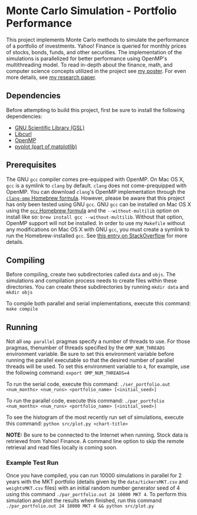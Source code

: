 # Monte Carlo Simulation - Portfolio Performance
This project implements Monte Carlo methods to simulate the performance of a portfolio of investments. Yahoo! Finance is queried for monthly prices of stocks, bonds, funds, and other securities. The implementation of the simulations is parallelized for better performance using OpenMP's multithreading model. To read in-depth about the finance, math, and computer science concepts utilized in the project see [my poster](https://www.dropbox.com/s/w0luxj5osgq1u4e/mc_performance_poster.pdf?dl=0). For even more details, see [my research paper](https://www.dropbox.com/s/kpqvyvwmuz40rxj/mc_performance_paper.pdf?dl=0).

## Dependencies
Before attempting to build this project, first be sure to install the following dependencies:
- [GNU Scientific Library (GSL)](https://www.gnu.org/software/gsl/)
- [Libcurl](https://curl.haxx.se/)
- [OpenMP](http://openmp.org/wp/)
- [pyplot (part of matplotlib)](http://matplotlib.org/api/pyplot_summary.html)

## Prerequisites
The GNU `gcc` compiler comes pre-equipped with OpenMP. On Mac OS X, `gcc` is a symlink to `clang` by default. `clang` does not come-prequipped with OpenMP. You can download `clang`'s OpenMP implementation through the [`clang-omp` Homebrew formula](http://brewformulas.org/ClangOmp). However, please be aware that this project has only been tested using GNU `gcc`. GNU `gcc` can be installed on Mac OS X using the [`gcc` Homebrew formula](http://brewformulas.org/Gcc) and the `--without-multilib` option on install like so: `brew install gcc --without-multilib`. Without that option, OpenMP support will not be installed. In order to use my `Makefile` without any modifications on Mac OS X with GNU `gcc`, you must create a symlink to run the Homebrew-installed `gcc`. See [this entry on StackOverflow](http://stackoverflow.com/questions/29057437/compile-openmp-programs-with-gcc-compiler-on-os-x-yosemite) for more details.


## Compiling
Before compiling, create two subdirectories called `data` and `objs`. The simulations and compilation process needs to create files within these directories. You can create these subdirectories by running `mkdir data` and `mkdir objs`

To compile both parallel and serial implementations, execute this command: `make compile`

## Running
Not all `omp parallel` pragmas specify a number of threads to use. For those pragmas, thenumber of threads specified by the `OMP_NUM_THREADS` environment variable. Be sure to set this environment variable before running the parallel executable so that the desired number of parallel threads will be used. To set this environment variable to `4`, for example, use the following command: `export OMP_NUM_THREADS=4`

To run the serial code, execute this command: `./ser_portfolio.out <num_months> <num_runs> <portfolio_name> [<initial_seed>]`

To run the parallel code, execute this command: `./par_portfolio <num_months> <num_runs> <portfolio_name> [<initial_seed>]`

To see the histogram of the most recently run set of simulations, execute this command: `python src/plot.py <chart-title>`

**NOTE:** Be sure to be connected to the Internet when running. Stock data is retrieved from Yahoo! Finance. A command line option to skip the remote retrieval and read files locally is coming soon.

### Example Test Run
Once you have compiled, you can run 10000 simulations in parallel for 2 years with the MKT portfolio (details given by the `data/tickersMKT.csv` and `weightsMKT.csv` files) with an initial random number generator seed of 4 using this command `./par_portfolio.out 24 10000 MKT 4`. To perform this simulation and plot the results when finished, run this command `./par_portfolio.out 24 10000 MKT 4 && python src/plot.py`
